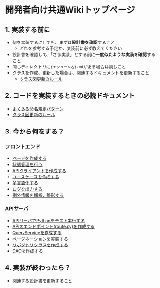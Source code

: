 # 開発者向け共通Wikiトップページ

## 1. 実装する前に
- 何を実装するにしても、まずは**設計書を確認**すること
  - どれを参考する予定か、実装前に必ず教えてください
- 設計書を確認して、「さぁ実装」とする前に**一度似たような実装を確認**すること
- 同じディレクトリに`{モジュール名}.md`がある場合は読むこと
- クラスを作成、更新した場合は、関連するドキュメントを更新すること
  - [クラス図更新のルール](./common/クラス図更新)

## 2. コードを実装するときの必読ドキュメント
- [よくある命名規則パターン](common/コーディング規約.md)
- [クラス図更新のルール](./common/クラス図更新)

## 3. 今から何をする？
### フロントエンド
- [ページを作成する](flutter/ページ-page.md)
- [状態管理を行う](flutter/状態管理-state.md)
- [APIクライアントを作成する](flutter/APIクライアント-apiclient.md)
- [ユースケースを作成する](flutter/ユースケース-usecase.md)
- [多言語化する](flutter/多言語対応-l10n.md)
- [ログを出力する](flutter/ロガー-logger.md)
- [例外情報を解析、整形する](flutter/例外解析-eparser.md)

### APIサーバ
- [APIサーバでPythonをテスト実行する](api/環境構築.md)
- [APIのエンドポイント(route.py)を作成する](api/エンドポイント-endpoint.md)
- [QueryServiceを作成する](api/クエリサービス-queryservice.md)
- [ページネーションを実装する](api/ページネーション-pagination.md)
- [リポジトリクラスを作成する](api/リポジトリクラス_repository.md)
- [DAOを作成する](api/DAO.md)

## 4. 実装が終わったら？
- 関連する設計書を更新すること
